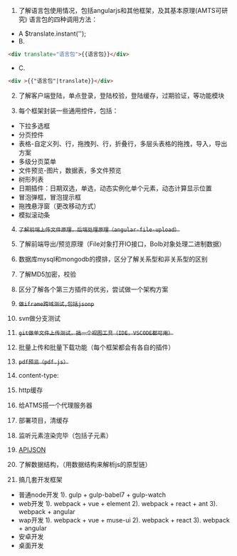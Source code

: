 
1. 了解语言包使用情况，包括angularjs和其他框架，及其基本原理(AMTS可研究)
语言包的四种调用方法：
- A $translate.instant('');
- B. 
```html 
<div translate="语言包">{{语言包}}</div>
```
- C. 
```html
<div >{{"语言包"|translate}}</div>
```

2. 了解客户端登陆，单点登录，登陆校验，登陆缓存，过期验证，等功能模块

3. 每个框架封装一些通用控件，包括：
- 下拉多选框
- 分页控件
- 表格-自定义列、行，拖拽列、行，折叠行，多层头表格的拖拽，导入，导出方案
- 多级分页菜单
- 文件预览-图片，数据表，多文件预览
- 树形列表
- 日期插件：日期双选，单选，动态实例化单个元素，动态计算显示位置
- 冒泡弹框，冒泡提示框
- 拖拽悬浮窗（更改移动方式）
- 模拟滚动条

4. ~~```了解前端上传文件原理，后端处理原理（angular-file-upload）```~~

5. 了解前端导出/预览原理（File对象打开IO接口，Bolb对象处理二进制数据）

6. 数据库mysql和mongodb的摸排，区分了解关系型和非关系型的区别

7. 了解MD5加密，校验

8. 区分了解各个第三方插件的优劣，尝试做一个架构方案

9. ~~```做iframe跨域测试,包括jsonp```~~

10. svn做分支测试

11. ~~```git做单文件上传测试，搞一个视图工具（IDE，VSCODE都可用）```~~

12. 批量上传和批量下载功能（每个框架都会有各自的插件）

13. ~~```pdf预览（pdf.js）```~~

15. content-type:

16. http缓存

17. 给ATMS搭一个代理服务器

18. 部署项目，清缓存

19. 监听元素渲染完毕（包括子元素）

20. [APIJSON](https://github.com/TommyLemon/APIJSON)

21. 了解数据结构，（用数据结构来解析js的原型链） 

22. 搞几套开发框架
- 普通node开发
    1). gulp + gulp-babel7 + gulp-watch
- web开发
    1). webpack + vue + element
    2). webpack + react + ant
    3). webpack + angular
- wap开发
    1). webpack + vue + muse-ui
    2). webpack + react
    3). webpack + angular
- 安卓开发
- 桌面开发
 



